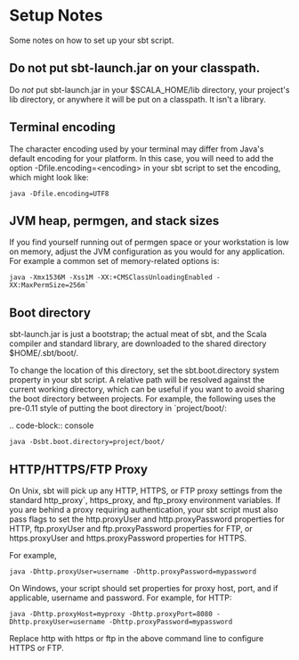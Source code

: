 Setup Notes
===========

Some notes on how to set up your sbt script.

Do not put sbt-launch.jar on your classpath.
--------------------------------------------

Do *not* put sbt-launch.jar in your \$SCALA\_HOME/lib directory, your
project's lib directory, or anywhere it will be put on a classpath. It
isn't a library.

Terminal encoding
-----------------

The character encoding used by your terminal may differ from Java's
default encoding for your platform. In this case, you will need to add
the option -Dfile.encoding=\<encoding\> in your sbt script to set the
encoding, which might look like:

``` {.sourceCode .console}
java -Dfile.encoding=UTF8
```

JVM heap, permgen, and stack sizes
----------------------------------

If you find yourself running out of permgen space or your workstation is
low on memory, adjust the JVM configuration as you would for any
application. For example a common set of memory-related options is:

``` {.sourceCode .console}
java -Xmx1536M -Xss1M -XX:+CMSClassUnloadingEnabled -XX:MaxPermSize=256m`
```

Boot directory
--------------

sbt-launch.jar is just a bootstrap; the actual meat of sbt, and the
Scala compiler and standard library, are downloaded to the shared
directory \$HOME/.sbt/boot/.

To change the location of this directory, set the sbt.boot.directory
system property in your sbt script. A relative path will be resolved
against the current working directory, which can be useful if you want
to avoid sharing the boot directory between projects. For example, the
following uses the pre-0.11 style of putting the boot directory in
\`project/boot/:

.. code-block:: console

    java -Dsbt.boot.directory=project/boot/

HTTP/HTTPS/FTP Proxy
--------------------

On Unix, sbt will pick up any HTTP, HTTPS, or FTP proxy settings from the standard
http\_proxy\`, https\_proxy, and ftp\_proxy environment variables. If
you are behind a proxy requiring authentication, your sbt script must
also pass flags to set the http.proxyUser and http.proxyPassword
properties for HTTP, ftp.proxyUser and ftp.proxyPassword properties for
FTP, or https.proxyUser and https.proxyPassword properties for HTTPS.

For example,

``` {.sourceCode .console}
java -Dhttp.proxyUser=username -Dhttp.proxyPassword=mypassword
```

On Windows, your script should set properties for proxy host, port, and
if applicable, username and password. For example, for HTTP:

``` {.sourceCode .console}
java -Dhttp.proxyHost=myproxy -Dhttp.proxyPort=8080 -Dhttp.proxyUser=username -Dhttp.proxyPassword=mypassword
```

Replace http with https or ftp in the above command line to configure
HTTPS or FTP.
